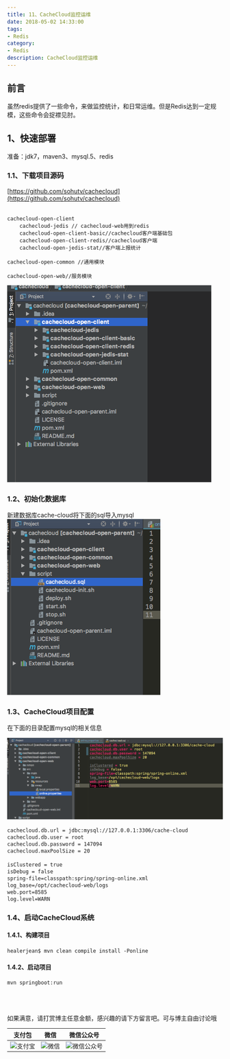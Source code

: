 ```yaml
---
title: 11、CacheCloud监控运维
date: 2018-05-02 14:33:00
tags: 
- Redis
category: 
- Redis
description: CacheCloud监控运维
---
```

<!-- image url 
https://raw.githubusercontent.com/HealerJean123/HealerJean123.github.io/master/blogImages
　　首行缩进
<font color="red">  </font>
-->

## 前言


虽然redis提供了一些命令，来做监控统计，和日常运维。但是Redis达到一定规模，这些命令会捉襟见肘。

## 1、快速部署

准备：jdk7，maven3、mysql.5、redis

### 1.1、下载项目源码
[https://github.com/sohutv/cachecloud](https://github.com/sohutv/cachecloud)


```

cachecloud-open-client
	cachecloud-jedis // cachecloud-web用到redis
	cachecloud-open-client-basic//cachecloud客户端基础包
	cachecloud-open-client-redis//cachecloud客户端
	cachecloud-open-jedis-stat//客户端上报统计

cachecloud-open-common //通用模块

cachecloud-open-web//服务模块

```


![WX20180501-151553](blogImages/WX20180501-151553.png)


### 1.2、初始化数据库

新建数据库cache-cloud将下面的sql导入mysql
![WX20180501-154830](blogImages/WX20180501-154830.png)


### 1.3、CacheCloud项目配置
在下面的目录配置mysql的相关信息

![WX20180501-154930](blogImages/WX20180501-154930.png)


```
cachecloud.db.url = jdbc:mysql://127.0.0.1:3306/cache-cloud
cachecloud.db.user = root
cachecloud.db.password = 147094
cachecloud.maxPoolSize = 20

isClustered = true
isDebug = false
spring-file=classpath:spring/spring-online.xml
log_base=/opt/cachecloud-web/logs
web.port=8585
log.level=WARN

```


### 1.4、启动CacheCloud系统

#### 1.4.1、构建项目
```
healerjean$ mvn clean compile install -Ponline

```

#### 1.4.2、启动项目


```
mvn springboot:run

```


<br/><br/><br/>
如果满意，请打赏博主任意金额，感兴趣的请下方留言吧。可与博主自由讨论哦

|支付包 | 微信|微信公众号|
|:-------:|:-------:|:------:|
|![支付宝](https://raw.githubusercontent.com/HealerJean123/HealerJean123.github.io/master/assets/img/tctip/alpay.jpg) | ![微信](https://raw.githubusercontent.com/HealerJean123/HealerJean123.github.io/master/assets/img/tctip/weixin.jpg)|![微信公众号](https://raw.githubusercontent.com/HealerJean123/HealerJean123.github.io/master/assets/img/my/qrcode_for_gh_a23c07a2da9e_258.jpg)|




<!-- Gitalk 评论 start  -->

<link rel="stylesheet" href="https://unpkg.com/gitalk/dist/gitalk.css">
<script src="https://unpkg.com/gitalk@latest/dist/gitalk.min.js"></script> 
<div id="gitalk-container"></div>    
 <script type="text/javascript">
    var gitalk = new Gitalk({
		clientID: `1d164cd85549874d0e3a`,
		clientSecret: `527c3d223d1e6608953e835b547061037d140355`,
		repo: `HealerJean123.github.io`,
		owner: 'HealerJean123',
		admin: ['HealerJean123'],
		id: 'oWhBGAbr0SjPrSWk',
    });
    gitalk.render('gitalk-container');
</script> 

<!-- Gitalk end -->

